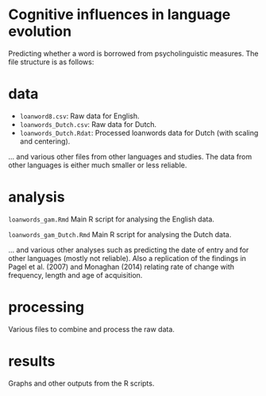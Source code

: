 # Cognitive influences in language evolution


Predicting whether a word is borrowed from psycholinguistic measures.  The file structure is as follows:

# data

-  `loanword8.csv`:  Raw data for English.
-  `loanwords_Dutch.csv`: Raw data for Dutch.
-  `loanwords_Dutch.Rdat`: Processed loanwords data for Dutch (with scaling and centering).

... and various other files from other languages and studies.  The data from other languages is either much smaller or less reliable.

# analysis

`loanwords_gam.Rmd` Main R script for analysing the English data.

`loanwords_gam_Dutch.Rmd` Main R script for analysing the Dutch data.

... and various other analyses such as predicting the date of entry and for other languages (mostly not reliable).  Also a replication of the findings in Pagel et al. (2007) and Monaghan (2014) relating rate of change with frequency, length and age of acquisition.

# processing

Various files to combine and process the raw data.

# results

Graphs and other outputs from the R scripts.